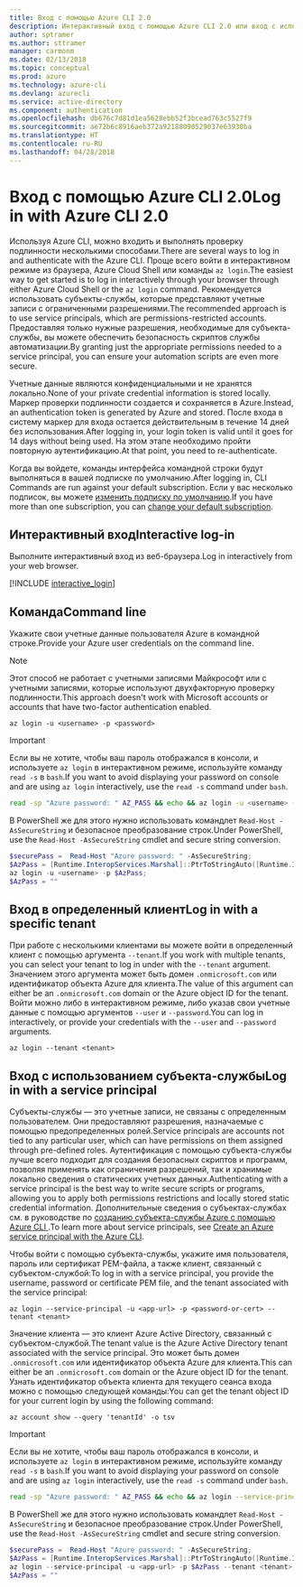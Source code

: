 ```yaml
---
title: Вход с помощью Azure CLI 2.0
description: Интерактивный вход с помощью Azure CLI 2.0 или вход с использованием локальных учетных данных
author: sptramer
ms.author: sttramer
manager: carmonm
ms.date: 02/13/2018
ms.topic: conceptual
ms.prod: azure
ms.technology: azure-cli
ms.devlang: azurecli
ms.service: active-directory
ms.component: authentication
ms.openlocfilehash: db676c7d81d1ea5628ebb52f3bcead763c5527f9
ms.sourcegitcommit: ae72b6c8916aeb372a92188090529037e63930ba
ms.translationtype: HT
ms.contentlocale: ru-RU
ms.lasthandoff: 04/28/2018
---
```

# <a name="log-in-with-azure-cli-20"></a><span data-ttu-id="03bad-103">Вход с помощью Azure CLI 2.0</span><span class="sxs-lookup"><span data-stu-id="03bad-103">Log in with Azure CLI 2.0</span></span>

<span data-ttu-id="03bad-104">Используя Azure CLI, можно входить и выполнять проверку подлинности несколькими способами.</span><span class="sxs-lookup"><span data-stu-id="03bad-104">There are several ways to log in and authenticate with the Azure CLI.</span></span> <span data-ttu-id="03bad-105">Проще всего войти в интерактивном режиме из браузера, Azure Cloud Shell или команды `az login`.</span><span class="sxs-lookup"><span data-stu-id="03bad-105">The easiest way to get started is to log in interactively through your browser through either Azure Cloud Shell or the `az login` command.</span></span>
<span data-ttu-id="03bad-106">Рекомендуется использовать субъекты-службы, которые представляют учетные записи с ограниченными разрешениями.</span><span class="sxs-lookup"><span data-stu-id="03bad-106">The recommended approach is to use service principals, which are permissions-restricted accounts.</span></span> <span data-ttu-id="03bad-107">Предоставляя только нужные разрешения, необходимые для субъекта-службы, вы можете обеспечить безопасность скриптов службы автоматизации.</span><span class="sxs-lookup"><span data-stu-id="03bad-107">By granting just the appropriate permissions needed to a service principal, you can ensure your automation scripts are even more secure.</span></span>

<span data-ttu-id="03bad-108">Учетные данные являются конфиденциальными и не хранятся локально.</span><span class="sxs-lookup"><span data-stu-id="03bad-108">None of your private credential information is stored locally.</span></span> <span data-ttu-id="03bad-109">Маркер проверки подлинности создается и сохраняется в Azure.</span><span class="sxs-lookup"><span data-stu-id="03bad-109">Instead, an authentication token is generated by Azure and stored.</span></span> <span data-ttu-id="03bad-110">После входа в систему маркер для входа остается действительным в течение 14 дней без использования.</span><span class="sxs-lookup"><span data-stu-id="03bad-110">After logging in, your login token is valid until it goes for 14 days without being used.</span></span> <span data-ttu-id="03bad-111">На этом этапе необходимо пройти повторную аутентификацию.</span><span class="sxs-lookup"><span data-stu-id="03bad-111">At that point, you need to re-authenticate.</span></span>

<span data-ttu-id="03bad-112">Когда вы войдете, команды интерфейса командной строки будут выполняться в вашей подписке по умолчанию.</span><span class="sxs-lookup"><span data-stu-id="03bad-112">After logging in, CLI Commands are run against your default subscription.</span></span> <span data-ttu-id="03bad-113">Если у вас несколько подписок, вы можете [изменить подписку по умолчанию](manage-azure-subscriptions-azure-cli.md).</span><span class="sxs-lookup"><span data-stu-id="03bad-113">If you have more than one subscription, you can [change your default subscription](manage-azure-subscriptions-azure-cli.md).</span></span>

## <a name="interactive-log-in"></a><span data-ttu-id="03bad-114">Интерактивный вход</span><span class="sxs-lookup"><span data-stu-id="03bad-114">Interactive log-in</span></span>

<span data-ttu-id="03bad-115">Выполните интерактивный вход из веб-браузера.</span><span class="sxs-lookup"><span data-stu-id="03bad-115">Log in interactively from your web browser.</span></span>

[!INCLUDE [interactive_login](includes/interactive-login.md)]

## <a name="command-line"></a><span data-ttu-id="03bad-116">Команда</span><span class="sxs-lookup"><span data-stu-id="03bad-116">Command line</span></span>

<span data-ttu-id="03bad-117">Укажите свои учетные данные пользователя Azure в командной строке.</span><span class="sxs-lookup"><span data-stu-id="03bad-117">Provide your Azure user credentials on the command line.</span></span>

> [!Note]
> <span data-ttu-id="03bad-118">Этот способ не работает с учетными записями Майкрософт или с учетными записями, которые используют двухфакторную проверку подлинности.</span><span class="sxs-lookup"><span data-stu-id="03bad-118">This approach doesn't work with Microsoft accounts or accounts that have two-factor authentication enabled.</span></span>

```azurecli
az login -u <username> -p <password>
```

> [!IMPORTANT]
> <span data-ttu-id="03bad-119">Если вы не хотите, чтобы ваш пароль отображался в консоли, и используете `az login` в интерактивном режиме, используйте команду `read -s` в `bash`.</span><span class="sxs-lookup"><span data-stu-id="03bad-119">If you want to avoid displaying your password on console and are using `az login` interactively, use the `read -s` command under `bash`.</span></span>
> 
> ```bash
> read -sp "Azure password: " AZ_PASS && echo && az login -u <username> -p $AZ_PASS
> ```
>
> <span data-ttu-id="03bad-120">В PowerShell же для этого нужно использовать командлет `Read-Host -AsSecureString` и безопасное преобразование строк.</span><span class="sxs-lookup"><span data-stu-id="03bad-120">Under PowerShell, use the `Read-Host -AsSecureString` cmdlet and secure string conversion.</span></span>
> 
> ```powershell
> $securePass =  Read-Host "Azure password: " -AsSecureString;
> $AzPass = [Runtime.InteropServices.Marshal]::PtrToStringAuto([Runtime.InteropServices.Marshal]::SecureStringToBSTR($securePass));
> az login -u <username> -p $AzPass;
> $AzPass = ""
> ```

## <a name="log-in-with-a-specific-tenant"></a><span data-ttu-id="03bad-121">Вход в определенный клиент</span><span class="sxs-lookup"><span data-stu-id="03bad-121">Log in with a specific tenant</span></span>

<span data-ttu-id="03bad-122">При работе с несколькими клиентами вы можете войти в определенный клиент с помощью аргумента `--tenant`.</span><span class="sxs-lookup"><span data-stu-id="03bad-122">If you work with multiple tenants, you can select your tenant to log in under with the `--tenant` argument.</span></span> <span data-ttu-id="03bad-123">Значением этого аргумента может быть домен `.onmicrosoft.com` или идентификатор объекта Azure для клиента.</span><span class="sxs-lookup"><span data-stu-id="03bad-123">The value of this argument can either be an `.onmicrosoft.com` domain or the Azure object ID for the tenant.</span></span> <span data-ttu-id="03bad-124">Войти можно либо в интерактивном режиме, либо указав свои учетные данные с помощью аргументов `--user` и `--password`.</span><span class="sxs-lookup"><span data-stu-id="03bad-124">You can log in interactively, or provide your credentials with the `--user` and `--password` arguments.</span></span> 

```
az login --tenant <tenant>
```

## <a name="log-in-with-a-service-principal"></a><span data-ttu-id="03bad-125">Вход с использованием субъекта-службы</span><span class="sxs-lookup"><span data-stu-id="03bad-125">Log in with a service principal</span></span>

<span data-ttu-id="03bad-126">Субъекты-службы — это учетные записи, не связаны с определенным пользователем. Они предоставляют разрешения, назначаемые с помощью предопределенных ролей.</span><span class="sxs-lookup"><span data-stu-id="03bad-126">Service principals are accounts not tied to any particular user, which can have permissions on them assigned through pre-defined roles.</span></span> <span data-ttu-id="03bad-127">Аутентификация с помощью субъекта-службы лучше всего подходит для создания безопасных скриптов и программ, позволяя применять как ограничения разрешений, так и хранимые локально сведения о статических учетных данных.</span><span class="sxs-lookup"><span data-stu-id="03bad-127">Authenticating with a service principal is the best way to write secure scripts or programs, allowing you to apply both permissions restrictions and locally stored static credential information.</span></span> <span data-ttu-id="03bad-128">Дополнительные сведения о субъектах-службах см. в руководстве по [созданию субъекта-службы Azure с помощью Azure CLI ](create-an-azure-service-principal-azure-cli.md).</span><span class="sxs-lookup"><span data-stu-id="03bad-128">To learn more about service principals, see [Create an Azure service principal with the Azure CLI](create-an-azure-service-principal-azure-cli.md).</span></span>

<span data-ttu-id="03bad-129">Чтобы войти с помощью субъекта-службы, укажите имя пользователя, пароль или сертификат PEM-файла, а также клиент, связанный с субъектом-службой:</span><span class="sxs-lookup"><span data-stu-id="03bad-129">To log in with a service principal, you provide the username, password or certificate PEM file, and the tenant associated with the service principal:</span></span>

```azurecli
az login --service-principal -u <app-url> -p <password-or-cert> --tenant <tenant>
```

<span data-ttu-id="03bad-130">Значение клиента — это клиент Azure Active Directory, связанный с субъектом-службой.</span><span class="sxs-lookup"><span data-stu-id="03bad-130">The tenant value is the Azure Active Directory tenant associated with the service principal.</span></span> <span data-ttu-id="03bad-131">Это может быть домен `.onmicrosoft.com` или идентификатор объекта Azure для клиента.</span><span class="sxs-lookup"><span data-stu-id="03bad-131">This can either be an `.onmicrosoft.com` domain or the Azure object ID for the tenant.</span></span>
<span data-ttu-id="03bad-132">Узнать идентификатор объекта клиента для текущего сеанса входа можно с помощью следующей команды:</span><span class="sxs-lookup"><span data-stu-id="03bad-132">You can get the tenant object ID for your current login by using the following command:</span></span>

```azurecli
az account show --query 'tenantId' -o tsv
```

> [!IMPORTANT]
> <span data-ttu-id="03bad-133">Если вы не хотите, чтобы ваш пароль отображался в консоли, и используете `az login` в интерактивном режиме, используйте команду `read -s` в `bash`.</span><span class="sxs-lookup"><span data-stu-id="03bad-133">If you want to avoid displaying your password on console and are using `az login` interactively, use the `read -s` command under `bash`.</span></span>
> 
> ```bash
> read -sp "Azure password: " AZ_PASS && echo && az login --service-principal -u <app-url> -p $AZ_PASS --tenant <tenant>
> ```
>
> <span data-ttu-id="03bad-134">В PowerShell же для этого нужно использовать командлет `Read-Host -AsSecureString` и безопасное преобразование строк.</span><span class="sxs-lookup"><span data-stu-id="03bad-134">Under PowerShell, use the `Read-Host -AsSecureString` cmdlet and secure string conversion.</span></span>
> 
> ```powershell
> $securePass =  Read-Host "Azure password: " -AsSecureString;
> $AzPass = [Runtime.InteropServices.Marshal]::PtrToStringAuto([Runtime.InteropServices.Marshal]::SecureStringToBSTR($securePass));
> az login --service-principal -u <app-url> -p $AzPass --tenant <tenant>;
> $AzPass = ""
> ```
